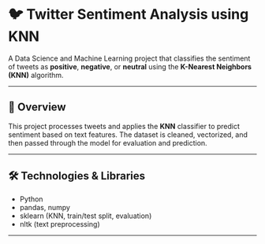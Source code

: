 # 🐦 Twitter Sentiment Analysis using KNN

A Data Science and Machine Learning project that classifies the sentiment of tweets as **positive**, **negative**, or **neutral** using the **K-Nearest Neighbors (KNN)** algorithm.

---

## 📌 Overview

This project processes tweets and applies the **KNN** classifier to predict sentiment based on text features. The dataset is cleaned, vectorized, and then passed through the model for evaluation and prediction.

---

## 🛠️ Technologies & Libraries

- Python  
- pandas, numpy  
- sklearn (KNN, train/test split, evaluation)  
- nltk (text preprocessing)  

---
